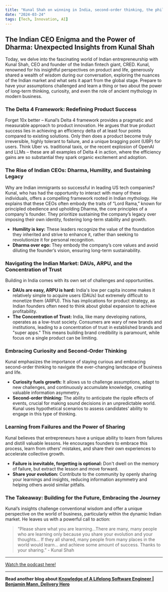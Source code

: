 ```yaml
---
title: "Kunal Shah on winning in India, second-order thinking, the philosophy of startups, and more"
date: "2024-03-24"
tags: [Tech, Innovation, AI]
---
```


##  The Indian CEO Enigma and the Power of Dharma: Unexpected Insights from Kunal Shah

Today, we delve into the fascinating world of Indian entrepreneurship with Kunal Shah, CEO and founder of the Indian fintech giant, CRED.  Kunal, renowned for his insightful perspectives on product and life, generously shared a wealth of wisdom during our conversation, exploring the nuances of the Indian market and what sets it apart from the global stage.  Prepare to have your assumptions challenged and learn a thing or two about the power of long-term thinking, curiosity, and even the role of ancient mythology in modern business.

###  The Delta 4 Framework: Redefining Product Success

Forget 10x better – Kunal’s Delta 4 framework provides a pragmatic and measurable approach to product innovation. He argues that true product success lies in achieving an efficiency delta of at least four points compared to existing solutions. Only then does a product become truly irreversible, highly tolerant to failure, and a unique bragging point (UBP) for users. Think Uber vs. traditional taxis, or the recent explosion of OpenAI and LLMs – these are all examples of Delta 4 in action, where the efficiency gains are so substantial they spark organic excitement and adoption.

###  The Rise of Indian CEOs: Dharma, Humility, and Sustaining Legacy

Why are Indian immigrants so successful in leading US tech companies? Kunal, who has had the opportunity to interact with many of these individuals, offers a compelling framework rooted in Indian mythology. He explains that these CEOs often embody the traits of “Lord Rama,” known for principled obedience and upholding Dharma, the core principles of a company's founder.  They prioritize sustaining the company’s legacy over imposing their own identity, fostering long-term stability and growth.  

*  **Humility is key:**  These leaders recognize the value of the foundation they inherited and strive to enhance it, rather than seeking to revolutionize it for personal recognition. 
*  **Dharma over ego:**  They embody the company’s core values and avoid diluting the founder’s vision, ensuring long-term sustainability.

###  Navigating the Indian Market: DAUs, ARPU, and the Concentration of Trust

Building in India comes with its own set of challenges and opportunities. 

* **DAUs are easy, ARPU is hard:** India's low per capita income makes it relatively simple to acquire users (DAUs) but extremely difficult to monetize them (ARPU). This has implications for product strategy, as Indian founders often need to think about global expansion to achieve profitability. 
*  **The Concentration of Trust:** India, like many developing nations, operates as a low-trust society.  Consumers are wary of new brands and institutions, leading to a concentration of trust in established brands and "super apps." This means building brand credibility is paramount, while focus on a single product can be limiting.

###  Embracing Curiosity and Second-Order Thinking

Kunal emphasizes the importance of staying curious and embracing second-order thinking to navigate the ever-changing landscape of business and life.

*  **Curiosity fuels growth:** It allows us to challenge assumptions, adapt to new challenges, and continuously accumulate knowledge, creating valuable information asymmetry.
*  **Second-order thinking:** The ability to anticipate the ripple effects of events, crucial for making sound decisions in an unpredictable world.  Kunal uses hypothetical scenarios to assess candidates’ ability to engage in this type of thinking.

###  Learning from Failures and the Power of Sharing

Kunal believes that entrepreneurs have a unique ability to learn from failures and distill valuable lessons. He encourages founders to embrace this process, learn from others’ mistakes, and share their own experiences to accelerate collective growth.

*  **Failure is inevitable, forgetting is optional:**  Don't dwell on the memory of failure, but extract the lesson and move forward.
*  **Share your evolution:**  Contribute to the community by openly sharing your learnings and insights, reducing information asymmetry and helping others avoid similar pitfalls.

###  The Takeaway: Building for the Future, Embracing the Journey

Kunal’s insights challenge conventional wisdom and offer a unique perspective on the world of business, particularly within the dynamic Indian market.  He leaves us with a powerful call to action:

> “Please share what you are learning…There are many, many people who are learning only because you share your evolution and your thoughts… If they all shared, many people from many places in the world would learn… and achieve some amount of success. Thanks to your sharing.” - Kunal Shah

---

<a href="https://youtube.com/watch?v=EgBOVDzUUAA" target="_blank">Watch the podcast here!</a>


---

**Read another blog about [Knowledge of A Lifelong Software Engineer | Benjamin Mann, Delivery Hero](./20240430-benjaminmann-eo)**